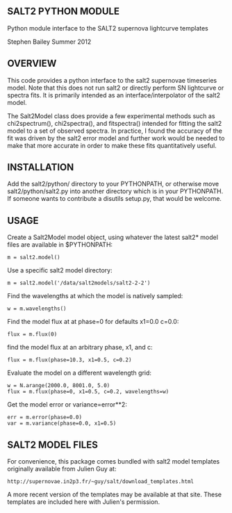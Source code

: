 ## SALT2 PYTHON MODULE ##

Python module interface to the SALT2 supernova lightcurve templates

Stephen Bailey
Summer 2012

## OVERVIEW ##

This code provides a python interface to the salt2 supernovae timeseries
model.  Note that this does not run salt2 or directly perform SN lightcurve
or spectra fits.  It is primarily intended as an interface/interpolator
of the salt2 model.

The Salt2Model class does provide a few experimental methods such as
chi2spectrum(), chi2spectra(), and fitspectra() intended for fitting
the salt2 model to a set of observed spectra.  In practice, I found the
accuracy of the fit was driven by the salt2 error model and further work
would be needed to make that more accurate in order to make these fits
quantitatively useful.

## INSTALLATION ##

Add the salt2/python/ directory to your PYTHONPATH, or otherwise move
salt2/python/salt2.py into another directory which is in your PYTHONPATH.
If someone wants to contribute a disutils setup.py, that would be welcome.

## USAGE ##

Create a Salt2Model model object, using whatever the latest salt2* model
files are available in $PYTHONPATH:

    m = salt2.model()
    
Use a specific salt2 model directory:

    m = salt2.model('/data/salt2models/salt2-2-2')
    
Find the wavelengths at which the model is natively sampled:

    w = m.wavelengths()
    
Find the model flux at at phase=0 for defaults x1=0.0 c=0.0:

    flux = m.flux(0)

find the model flux at an arbitrary phase, x1, and c:

    flux = m.flux(phase=10.3, x1=0.5, c=0.2)
    
Evaluate the model on a different wavelength grid:

    w = N.arange(2000.0, 8001.0, 5.0)
    flux = m.flux(phase=0, x1=0.5, c=0.2, wavelengths=w)
    
Get the model error or variance=error**2:

    err = m.error(phase=0.0)
    var = m.variance(phase=0.0, x1=0.5)
    
## SALT2 MODEL FILES ##

For convenience, this package comes bundled with salt2 model templates
originally available from Julien Guy at:

    http://supernovae.in2p3.fr/~guy/salt/download_templates.html
    
A more recent version of the templates may be available at that site.
These templates are included here with Julien's permission.

